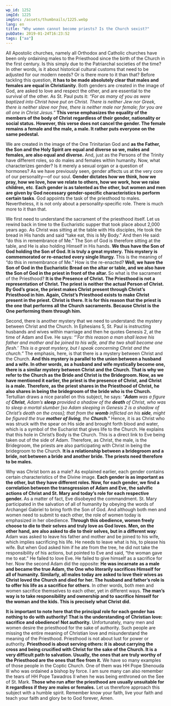 ```yaml
---
wp_id: 1252
imgId: 1225
imgSrc: /assets/thumbnails/1225.webp
lang: en
title: "Why women cannot become priests? Is the Church sexist?"
pubDate: 2019-01-24T16:23:52
tags: ["aa"]
---
```


<!-- page: 6 -->

<p>All Apostolic churches, namely all Orthodox and Catholic churches have been only ordaining males to the Priesthood since the birth of the Church in the first century. Is this simply due to the Patriarchal societies of the time? In other words, is it about historical cultural customs that need to be adjusted for our modern needs? Or is there more to it than that? Before tackling this question, <b>it has to be made absolutely clear that males and females are equal in Christianity</b>. Both genders are created in the image of God, are asked to love and respect the other, and are essential to the survival of the other. As St. Paul puts it: <i>“For as many of you as were baptized into Christ have put on Christ. There is neither Jew nor Greek, there is neither slave nor free, there is neither male nor female; for you are all one in Christ Jesus.”</i> <b>This verse emphasizes the equality of the members of the body of Christ regardless of their gender, nationality or social status.</b> <b>However, this verse does not cancel the gender. The female remains a female and the male, a male. It rather puts everyone on the same pedestal.</b> <span data-ccp-props="{&quot;201341983&quot;:0,&quot;335559731&quot;:720,&quot;335559739&quot;:200,&quot;335559740&quot;:276}"> </span></p>
<p>We are created in the image of the One Trinitarian God and <b>as the Father, the Son and the Holy Spirit are equal and diverse so we, males and females, are also equal and diverse.</b> And, just as the Persons of the Trinity have different roles, so do males and females within humanity. Now, what characterizes gender? Is it merely a sexual organ or a question of hormones? As we have previously seen, gender affects us at the very core of our personality—of our soul. <b>Gender dictates how we think, how we pray, how we love, how we relate to others, how we work, how we raise children, etc</b>. <b>Each gender is as talented as the other, but women and men are given by God necessary gender-specific characteristics to perform certain tasks</b>. God appoints the task of the priesthood to males. Nevertheless, it is not only about a personality-specific role. There is much more to it than that. <span data-ccp-props="{&quot;201341983&quot;:0,&quot;335559731&quot;:720,&quot;335559739&quot;:200,&quot;335559740&quot;:276}"> </span></p>
<p>We first need to understand the sacrament of the priesthood itself. Let us rewind back in time to the Eucharistic supper that took place about 2,000 years ago. As Christ was sitting at the table with His disciples, He took the bread in His hands and said “take eat, this is My Body.” And then He said: “do this in remembrance of Me.” The Son of God is therefore sitting at the table, and He is also holding Himself in His hands. <b>We thus have the Son of God holding the Son of God. It is truly a great mystery.</b> <b>This mystery is commemorated or re-enacted every single liturgy. </b>This is the meaning of “do this in remembrance of Me.” How is the re-enacted?<b> Well, we have the Son of God in the Eucharistic Bread on the altar or table, and we also have the Son of God in the priest in front of the altar. </b>So what is the sacrament of the Priesthood? <b>It is the Presence of Christ. The Priesthood is not a representation of Christ. The priest is neither the actual Person of Christ. By God’s grace, the priest makes Christ present through Christ’s Priesthood in him. Again, Christ’s Priesthood exists to make Christ present in the priest. Christ is there. It is for this reason that the priest is the one that performs all the Church sacraments. Because Christ is the </b><b>One</b><b> performing them through him. </b><span data-ccp-props="{&quot;201341983&quot;:0,&quot;335559731&quot;:720,&quot;335559739&quot;:200,&quot;335559740&quot;:276}"> </span></p>
<p>Second, there is another mystery that we need to understand: the mystery between Christ and the Church. In Ephesians 5, St. Paul is instructing husbands and wives within marriage and then he quotes Genesis 2, at the time of Adam and Eve. He says: <i>“</i><i>’For</i><i> this reason a man shall leave his father and mother and be joined to his wife, and the two shall become one flesh.’ This is a great mystery, but I speak concerning Christ and the church.”</i> The emphasis, here, is that there is a mystery between Christ and the Church. <b>And this mystery is parallel to the union between a husband and a wife. In other words, as a husband and wife mystically become one, there is a similar mystery between Christ and the Church. That is why we refer to the Church as the Bride and Christ is the Bridegroom. Now, </b><b>as we have mentioned it earlier, </b><b>the pri</b><b>est is the presence of Christ, a</b><b>nd Christ is a male. Therefore, as the priest shares in the Priesthood of Christ, he also shares in being the bridegroom of the bride who is the Church. </b>Tertullian draws a nice parallel on this subject, he says: “<b><i>Adam</i></b><i> was a figure of </i><b><i>Christ</i></b><i>, Adam’s </i><b><i>sleep</i></b><i> provided a shadow of the </i><b><i>death</i></b><i> of Christ, who was to sleep a mortal slumber [so Adam sleeping in Genesis 2 is a shadow of Christ’s death on the cross]; that from the </i><b><i>womb</i></b><i> inflicted on his </i><b><i>side</i></b><i>, might be figured the true </i><b><i>mother of living</i></b><i>, the </i><b><i>Church</i></b><i>.”</i> Hence, it is as Christ who was struck with the spear on His side and brought forth blood and water, which is a symbol of the Eucharist that gives life to the Church. He explains that this hole in Christ’s Body is the Church. This is a direct link to Eve being taken out of the side of Adam. Therefore, as Christ, the male, is the Bridegroom, the priests are also participating with Christ in being the bridegroom to the Church. <b>It is a relationship between a bridegroom and a bride, not between a bride and another bride. The priests need therefore to be males.  </b><span data-ccp-props="{&quot;201341983&quot;:0,&quot;335559731&quot;:720,&quot;335559739&quot;:200,&quot;335559740&quot;:276}"> </span></p>
<p>Why was Christ born as a male? As explained earlier, each gender contains certain characteristics of the Divine image. <b>Each gender is as important as the other, but they have different roles. Now, for each gender, we find a correlation bet</b><b>ween the transgression of Adam and</b><b> Eve, the salvific actions of Christ and St. Mary</b><b> and </b><b>today’s role for each respectiv</b><b>e gender.</b> As a matter of fact, Eve disobeyed the commandment. St. Mary participated in the salvation of all of humanity by obeying the words of Archangel Gabriel to bring forth the Son of God. And although both men and women need to submit to each other, the role of women today is emphasized in her obedience. <b>T</b><b>hrough this obedience, women freely choose to die to their selves and truly love as God loves. Men, on the other hand, are also asked to die to </b><b>their selves, but in a different way</b>: Adam was asked to leave his father and mother and be joined to his wife, which implies sacrificing his life. He needs to leave what is his, to please his wife. But when God asked him if he ate from the tree, he did not take the responsibility of his actions, but pointed to Eve and said, “the woman gave me to eat.” He failed to love Eve. He failed to give himself as a sacrifice for her. Now the second Adam did the opposite: <b>He was incarnate as a male and became the true Adam, the One who literarily sacrifices Himself for all of humanity. Similarly, all males today are asked to love their wives as Christ loved the Church and died for her. The husband and father’s role is to offer his life as a sacrifice for others</b>. In other words, both men and women sacrifice themselves to each other, yet in different ways. <b>The man</b><b>’s way is to take responsibility and ownership and</b><b> to</b><b> sacrifice </b><b>himself</b><b> for the </b><b>woman</b><b> and</b><b> the</b><b> kids. Thi</b><b>s is precisely what Christ did.</b><span data-ccp-props="{&quot;201341983&quot;:0,&quot;335559731&quot;:720,&quot;335559739&quot;:200,&quot;335559740&quot;:276}"> </span></p>
<p><b>It is important to note</b><b> here that the principal role for each gender has nothing to do with authority</b><b>! That is the understanding of Christian love: sacrifice and obedience! Not authority.</b> Unfortunately, many men and women desire the priesthood for the sake of authority. Such people are missing the entire meaning of Christian love and misunderstand the meaning of the Priesthood. Priesthood is not about lust for power or authority. <b>Pri</b><b>esthood is about serving others:</b><b> it is about carrying the cross and being crucified with Christ for the sake of the Church. It is a very difficult path to salvation. Usually, the ones that are truly worthy of the Priesthood are the ones that flee from it.</b> We have so many examples of those people in the Coptic Church. One of them was HH Pope Shenouda III who was ordained a bishop by force. I am sure many can also remember the tears of HH Pope Tawadros II when he was being enthroned on the See of St. Mark. <b>Those who run after the priesthood are usually unsuitable for it regardless if they are males or females.</b> Let us therefore approach this subject with a humble spirit. Remember know your faith, live your faith and teach your faith and glory be to God forever, Amen. <span data-ccp-props="{&quot;201341983&quot;:0,&quot;335559731&quot;:720,&quot;335559739&quot;:200,&quot;335559740&quot;:276}"> </span></p>
